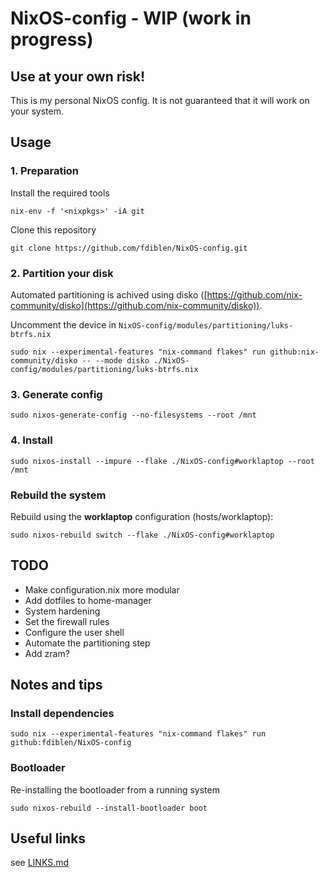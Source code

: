 # NixOS-config - WIP (work in progress)

## **Use at your own risk!**

This is my personal NixOS config. It is not guaranteed that it will work on your system.

## Usage

### 1. Preparation

Install the required tools

```shell
nix-env -f '<nixpkgs>' -iA git
```

Clone this repository

```shell
git clone https://github.com/fdiblen/NixOS-config.git
```

### 2. Partition your disk

Automated partitioning is achived using disko ([https://github.com/nix-community/disko](https://github.com/nix-community/disko)).

Uncomment the device in `NixOS-config/modules/partitioning/luks-btrfs.nix`

```shell
sudo nix --experimental-features "nix-command flakes" run github:nix-community/disko -- --mode disko ./NixOS-config/modules/partitioning/luks-btrfs.nix
```

### 3. Generate config

```shell
sudo nixos-generate-config --no-filesystems --root /mnt
```

### 4. Install

```shell
sudo nixos-install --impure --flake ./NixOS-config#worklaptop --root /mnt
```

### Rebuild the system

Rebuild using the **worklaptop** configuration (hosts/worklaptop):

```shell
sudo nixos-rebuild switch --flake ./NixOS-config#worklaptop
```

## TODO

- Make configuration.nix more modular
- Add dotfiles to home-manager
- System hardening
- Set the firewall rules
- Configure the user shell
- Automate the partitioning step
- Add zram?

## Notes and tips

### Install dependencies

```shell
sudo nix --experimental-features "nix-command flakes" run  github:fdiblen/NixOS-config
```

### Bootloader

Re-installing the bootloader from a running system

```shell
sudo nixos-rebuild --install-bootloader boot
```

## Useful links

see [LINKS.md](LINKS.md)
